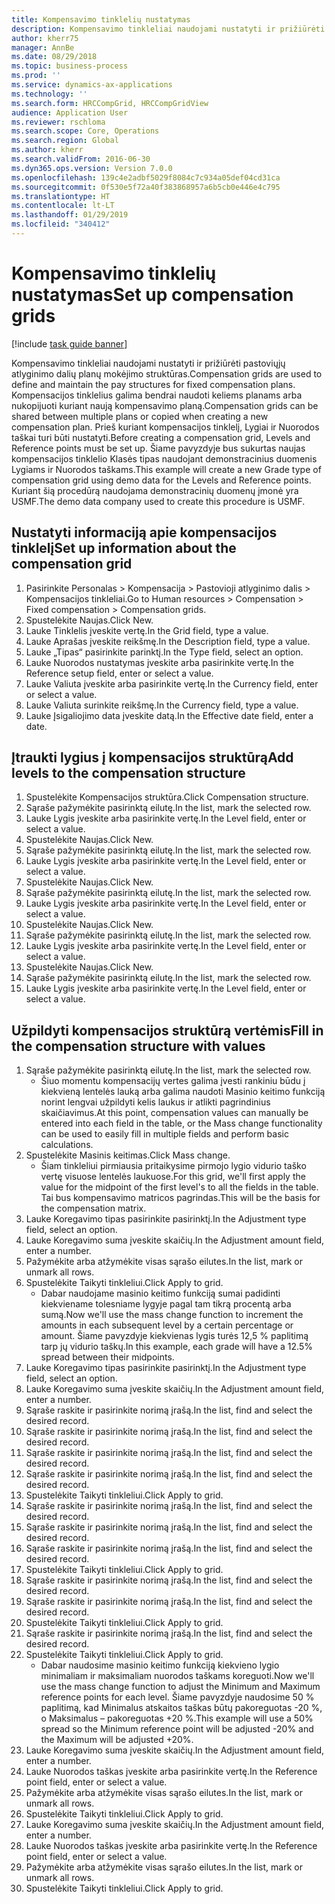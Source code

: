```yaml
---
title: Kompensavimo tinklelių nustatymas
description: Kompensavimo tinkleliai naudojami nustatyti ir prižiūrėti pastoviųjų atlyginimo dalių planų mokėjimo struktūras.
author: kherr75
manager: AnnBe
ms.date: 08/29/2018
ms.topic: business-process
ms.prod: ''
ms.service: dynamics-ax-applications
ms.technology: ''
ms.search.form: HRCCompGrid, HRCCompGridView
audience: Application User
ms.reviewer: rschloma
ms.search.scope: Core, Operations
ms.search.region: Global
ms.author: kherr
ms.search.validFrom: 2016-06-30
ms.dyn365.ops.version: Version 7.0.0
ms.openlocfilehash: 139c4e2adbf5029f8084c7c934a05def04cd31ca
ms.sourcegitcommit: 0f530e5f72a40f383868957a6b5cb0e446e4c795
ms.translationtype: HT
ms.contentlocale: lt-LT
ms.lasthandoff: 01/29/2019
ms.locfileid: "340412"
---
```

# <a name="set-up-compensation-grids"></a><span data-ttu-id="4f2c4-103">Kompensavimo tinklelių nustatymas</span><span class="sxs-lookup"><span data-stu-id="4f2c4-103">Set up compensation grids</span></span>

[!include [task guide banner](../../includes/task-guide-banner.md)]

<span data-ttu-id="4f2c4-104">Kompensavimo tinkleliai naudojami nustatyti ir prižiūrėti pastoviųjų atlyginimo dalių planų mokėjimo struktūras.</span><span class="sxs-lookup"><span data-stu-id="4f2c4-104">Compensation grids are used to define and maintain the pay structures for fixed compensation plans.</span></span> <span data-ttu-id="4f2c4-105">Kompensacijos tinklelius galima bendrai naudoti keliems planams arba nukopijuoti kuriant naują kompensavimo planą.</span><span class="sxs-lookup"><span data-stu-id="4f2c4-105">Compensation grids can be shared between multiple plans or copied when creating a new compensation plan.</span></span>  <span data-ttu-id="4f2c4-106">Prieš kuriant kompensacijos tinklelį, Lygiai ir Nuorodos taškai turi būti nustatyti.</span><span class="sxs-lookup"><span data-stu-id="4f2c4-106">Before creating a compensation grid, Levels and Reference points must be set up.</span></span> <span data-ttu-id="4f2c4-107">Šiame pavyzdyje bus sukurtas naujas kompensacijos tinklelio Klasės tipas naudojant demonstracinius duomenis Lygiams ir Nuorodos taškams.</span><span class="sxs-lookup"><span data-stu-id="4f2c4-107">This example will create a new Grade type of compensation grid using demo data for the Levels and Reference points.</span></span> <span data-ttu-id="4f2c4-108">Kuriant šią procedūrą naudojama demonstracinių duomenų įmonė yra USMF.</span><span class="sxs-lookup"><span data-stu-id="4f2c4-108">The demo data company used to create this procedure is USMF.</span></span>


## <a name="set-up-information-about-the-compensation-grid"></a><span data-ttu-id="4f2c4-109">Nustatyti informaciją apie kompensacijos tinklelį</span><span class="sxs-lookup"><span data-stu-id="4f2c4-109">Set up information about the compensation grid</span></span>
1. <span data-ttu-id="4f2c4-110">Pasirinkite Personalas > Kompensacija > Pastovioji atlyginimo dalis > Kompensacijos tinkleliai.</span><span class="sxs-lookup"><span data-stu-id="4f2c4-110">Go to Human resources > Compensation > Fixed compensation > Compensation grids.</span></span>
2. <span data-ttu-id="4f2c4-111">Spustelėkite Naujas.</span><span class="sxs-lookup"><span data-stu-id="4f2c4-111">Click New.</span></span>
3. <span data-ttu-id="4f2c4-112">Lauke Tinklelis įveskite vertę.</span><span class="sxs-lookup"><span data-stu-id="4f2c4-112">In the Grid field, type a value.</span></span>
4. <span data-ttu-id="4f2c4-113">Lauke Aprašas įveskite reikšmę.</span><span class="sxs-lookup"><span data-stu-id="4f2c4-113">In the Description field, type a value.</span></span>
5. <span data-ttu-id="4f2c4-114">Lauke „Tipas“ pasirinkite parinktį.</span><span class="sxs-lookup"><span data-stu-id="4f2c4-114">In the Type field, select an option.</span></span>
6. <span data-ttu-id="4f2c4-115">Lauke Nuorodos nustatymas įveskite arba pasirinkite vertę.</span><span class="sxs-lookup"><span data-stu-id="4f2c4-115">In the Reference setup field, enter or select a value.</span></span>
7. <span data-ttu-id="4f2c4-116">Lauke Valiuta įveskite arba pasirinkite vertę.</span><span class="sxs-lookup"><span data-stu-id="4f2c4-116">In the Currency field, enter or select a value.</span></span>
8. <span data-ttu-id="4f2c4-117">Lauke Valiuta surinkite reikšmę.</span><span class="sxs-lookup"><span data-stu-id="4f2c4-117">In the Currency field, type a value.</span></span>
9. <span data-ttu-id="4f2c4-118">Lauke Įsigaliojimo data įveskite datą.</span><span class="sxs-lookup"><span data-stu-id="4f2c4-118">In the Effective date field, enter a date.</span></span>

## <a name="add-levels-to-the-compensation-structure"></a><span data-ttu-id="4f2c4-119">Įtraukti lygius į kompensacijos struktūrą</span><span class="sxs-lookup"><span data-stu-id="4f2c4-119">Add levels to the compensation structure</span></span>
1. <span data-ttu-id="4f2c4-120">Spustelėkite Kompensacijos struktūra.</span><span class="sxs-lookup"><span data-stu-id="4f2c4-120">Click Compensation structure.</span></span>
2. <span data-ttu-id="4f2c4-121">Sąraše pažymėkite pasirinktą eilutę.</span><span class="sxs-lookup"><span data-stu-id="4f2c4-121">In the list, mark the selected row.</span></span>
3. <span data-ttu-id="4f2c4-122">Lauke Lygis įveskite arba pasirinkite vertę.</span><span class="sxs-lookup"><span data-stu-id="4f2c4-122">In the Level field, enter or select a value.</span></span>
4. <span data-ttu-id="4f2c4-123">Spustelėkite Naujas.</span><span class="sxs-lookup"><span data-stu-id="4f2c4-123">Click New.</span></span>
5. <span data-ttu-id="4f2c4-124">Sąraše pažymėkite pasirinktą eilutę.</span><span class="sxs-lookup"><span data-stu-id="4f2c4-124">In the list, mark the selected row.</span></span>
6. <span data-ttu-id="4f2c4-125">Lauke Lygis įveskite arba pasirinkite vertę.</span><span class="sxs-lookup"><span data-stu-id="4f2c4-125">In the Level field, enter or select a value.</span></span>
7. <span data-ttu-id="4f2c4-126">Spustelėkite Naujas.</span><span class="sxs-lookup"><span data-stu-id="4f2c4-126">Click New.</span></span>
8. <span data-ttu-id="4f2c4-127">Sąraše pažymėkite pasirinktą eilutę.</span><span class="sxs-lookup"><span data-stu-id="4f2c4-127">In the list, mark the selected row.</span></span>
9. <span data-ttu-id="4f2c4-128">Lauke Lygis įveskite arba pasirinkite vertę.</span><span class="sxs-lookup"><span data-stu-id="4f2c4-128">In the Level field, enter or select a value.</span></span>
10. <span data-ttu-id="4f2c4-129">Spustelėkite Naujas.</span><span class="sxs-lookup"><span data-stu-id="4f2c4-129">Click New.</span></span>
11. <span data-ttu-id="4f2c4-130">Sąraše pažymėkite pasirinktą eilutę.</span><span class="sxs-lookup"><span data-stu-id="4f2c4-130">In the list, mark the selected row.</span></span>
12. <span data-ttu-id="4f2c4-131">Lauke Lygis įveskite arba pasirinkite vertę.</span><span class="sxs-lookup"><span data-stu-id="4f2c4-131">In the Level field, enter or select a value.</span></span>
13. <span data-ttu-id="4f2c4-132">Spustelėkite Naujas.</span><span class="sxs-lookup"><span data-stu-id="4f2c4-132">Click New.</span></span>
14. <span data-ttu-id="4f2c4-133">Sąraše pažymėkite pasirinktą eilutę.</span><span class="sxs-lookup"><span data-stu-id="4f2c4-133">In the list, mark the selected row.</span></span>
15. <span data-ttu-id="4f2c4-134">Lauke Lygis įveskite arba pasirinkite vertę.</span><span class="sxs-lookup"><span data-stu-id="4f2c4-134">In the Level field, enter or select a value.</span></span>

## <a name="fill-in-the-compensation-structure-with-values"></a><span data-ttu-id="4f2c4-135">Užpildyti kompensacijos struktūrą vertėmis</span><span class="sxs-lookup"><span data-stu-id="4f2c4-135">Fill in the compensation structure with values</span></span>
1. <span data-ttu-id="4f2c4-136">Sąraše pažymėkite pasirinktą eilutę.</span><span class="sxs-lookup"><span data-stu-id="4f2c4-136">In the list, mark the selected row.</span></span>
    * <span data-ttu-id="4f2c4-137">Šiuo momentu kompensacijų vertes galima įvesti rankiniu būdu į kiekvieną lentelės lauką arba galima naudoti Masinio keitimo funkciją norint lengvai užpildyti kelis laukus ir atlikti pagrindinius skaičiavimus.</span><span class="sxs-lookup"><span data-stu-id="4f2c4-137">At this point, compensation values can manually be entered into each field in the table, or the Mass change functionality can be used to easily fill in multiple fields and perform basic calculations.</span></span>  
2. <span data-ttu-id="4f2c4-138">Spustelėkite Masinis keitimas.</span><span class="sxs-lookup"><span data-stu-id="4f2c4-138">Click Mass change.</span></span>
    * <span data-ttu-id="4f2c4-139">Šiam tinkleliui pirmiausia pritaikysime pirmojo lygio vidurio taško vertę visuose lentelės laukuose.</span><span class="sxs-lookup"><span data-stu-id="4f2c4-139">For this grid, we'll first apply the value for the midpoint of the first level's to all the fields in the table.</span></span> <span data-ttu-id="4f2c4-140">Tai bus kompensavimo matricos pagrindas.</span><span class="sxs-lookup"><span data-stu-id="4f2c4-140">This will be the basis for the compensation matrix.</span></span>  
3. <span data-ttu-id="4f2c4-141">Lauke Koregavimo tipas pasirinkite pasirinktį.</span><span class="sxs-lookup"><span data-stu-id="4f2c4-141">In the Adjustment type field, select an option.</span></span>
4. <span data-ttu-id="4f2c4-142">Lauke Koregavimo suma įveskite skaičių.</span><span class="sxs-lookup"><span data-stu-id="4f2c4-142">In the Adjustment amount field, enter a number.</span></span>
5. <span data-ttu-id="4f2c4-143">Pažymėkite arba atžymėkite visas sąrašo eilutes.</span><span class="sxs-lookup"><span data-stu-id="4f2c4-143">In the list, mark or unmark all rows.</span></span>
6. <span data-ttu-id="4f2c4-144">Spustelėkite Taikyti tinkleliui.</span><span class="sxs-lookup"><span data-stu-id="4f2c4-144">Click Apply to grid.</span></span>
    * <span data-ttu-id="4f2c4-145">Dabar naudojame masinio keitimo funkciją sumai padidinti kiekviename tolesniame lygyje pagal tam tikrą procentą arba sumą.</span><span class="sxs-lookup"><span data-stu-id="4f2c4-145">Now we'll use the mass change function to increment the amounts in each subsequent level by a certain percentage or amount.</span></span> <span data-ttu-id="4f2c4-146">Šiame pavyzdyje kiekvienas lygis turės 12,5 % paplitimą tarp jų vidurio taškų.</span><span class="sxs-lookup"><span data-stu-id="4f2c4-146">In this example, each grade will have a 12.5% spread between their midpoints.</span></span>  
7. <span data-ttu-id="4f2c4-147">Lauke Koregavimo tipas pasirinkite pasirinktį.</span><span class="sxs-lookup"><span data-stu-id="4f2c4-147">In the Adjustment type field, select an option.</span></span>
8. <span data-ttu-id="4f2c4-148">Lauke Koregavimo suma įveskite skaičių.</span><span class="sxs-lookup"><span data-stu-id="4f2c4-148">In the Adjustment amount field, enter a number.</span></span>
9. <span data-ttu-id="4f2c4-149">Sąraše raskite ir pasirinkite norimą įrašą.</span><span class="sxs-lookup"><span data-stu-id="4f2c4-149">In the list, find and select the desired record.</span></span>
10. <span data-ttu-id="4f2c4-150">Sąraše raskite ir pasirinkite norimą įrašą.</span><span class="sxs-lookup"><span data-stu-id="4f2c4-150">In the list, find and select the desired record.</span></span>
11. <span data-ttu-id="4f2c4-151">Sąraše raskite ir pasirinkite norimą įrašą.</span><span class="sxs-lookup"><span data-stu-id="4f2c4-151">In the list, find and select the desired record.</span></span>
12. <span data-ttu-id="4f2c4-152">Sąraše raskite ir pasirinkite norimą įrašą.</span><span class="sxs-lookup"><span data-stu-id="4f2c4-152">In the list, find and select the desired record.</span></span>
13. <span data-ttu-id="4f2c4-153">Spustelėkite Taikyti tinkleliui.</span><span class="sxs-lookup"><span data-stu-id="4f2c4-153">Click Apply to grid.</span></span>
14. <span data-ttu-id="4f2c4-154">Sąraše raskite ir pasirinkite norimą įrašą.</span><span class="sxs-lookup"><span data-stu-id="4f2c4-154">In the list, find and select the desired record.</span></span>
15. <span data-ttu-id="4f2c4-155">Sąraše raskite ir pasirinkite norimą įrašą.</span><span class="sxs-lookup"><span data-stu-id="4f2c4-155">In the list, find and select the desired record.</span></span>
16. <span data-ttu-id="4f2c4-156">Sąraše raskite ir pasirinkite norimą įrašą.</span><span class="sxs-lookup"><span data-stu-id="4f2c4-156">In the list, find and select the desired record.</span></span>
17. <span data-ttu-id="4f2c4-157">Spustelėkite Taikyti tinkleliui.</span><span class="sxs-lookup"><span data-stu-id="4f2c4-157">Click Apply to grid.</span></span>
18. <span data-ttu-id="4f2c4-158">Sąraše raskite ir pasirinkite norimą įrašą.</span><span class="sxs-lookup"><span data-stu-id="4f2c4-158">In the list, find and select the desired record.</span></span>
19. <span data-ttu-id="4f2c4-159">Sąraše raskite ir pasirinkite norimą įrašą.</span><span class="sxs-lookup"><span data-stu-id="4f2c4-159">In the list, find and select the desired record.</span></span>
20. <span data-ttu-id="4f2c4-160">Spustelėkite Taikyti tinkleliui.</span><span class="sxs-lookup"><span data-stu-id="4f2c4-160">Click Apply to grid.</span></span>
21. <span data-ttu-id="4f2c4-161">Sąraše raskite ir pasirinkite norimą įrašą.</span><span class="sxs-lookup"><span data-stu-id="4f2c4-161">In the list, find and select the desired record.</span></span>
22. <span data-ttu-id="4f2c4-162">Spustelėkite Taikyti tinkleliui.</span><span class="sxs-lookup"><span data-stu-id="4f2c4-162">Click Apply to grid.</span></span>
    * <span data-ttu-id="4f2c4-163">Dabar naudosime masinio keitimo funkciją kiekvieno lygio minimaliam ir maksimaliam nuorodos taškams koreguoti.</span><span class="sxs-lookup"><span data-stu-id="4f2c4-163">Now we'll use the mass change function to adjust the Minimum and Maximum reference points for each level.</span></span> <span data-ttu-id="4f2c4-164">Šiame pavyzdyje naudosime 50 % paplitimą, kad Minimalus atskaitos taškas būtų pakoreguotas -20 %, o Maksimalus – pakoreguotas +20 %.</span><span class="sxs-lookup"><span data-stu-id="4f2c4-164">This example will use a 50% spread so the Minimum reference point will be adjusted -20% and the Maximum will be adjusted +20%.</span></span>  
23. <span data-ttu-id="4f2c4-165">Lauke Koregavimo suma įveskite skaičių.</span><span class="sxs-lookup"><span data-stu-id="4f2c4-165">In the Adjustment amount field, enter a number.</span></span>
24. <span data-ttu-id="4f2c4-166">Lauke Nuorodos taškas įveskite arba pasirinkite vertę.</span><span class="sxs-lookup"><span data-stu-id="4f2c4-166">In the Reference point field, enter or select a value.</span></span>
25. <span data-ttu-id="4f2c4-167">Pažymėkite arba atžymėkite visas sąrašo eilutes.</span><span class="sxs-lookup"><span data-stu-id="4f2c4-167">In the list, mark or unmark all rows.</span></span>
26. <span data-ttu-id="4f2c4-168">Spustelėkite Taikyti tinkleliui.</span><span class="sxs-lookup"><span data-stu-id="4f2c4-168">Click Apply to grid.</span></span>
27. <span data-ttu-id="4f2c4-169">Lauke Koregavimo suma įveskite skaičių.</span><span class="sxs-lookup"><span data-stu-id="4f2c4-169">In the Adjustment amount field, enter a number.</span></span>
28. <span data-ttu-id="4f2c4-170">Lauke Nuorodos taškas įveskite arba pasirinkite vertę.</span><span class="sxs-lookup"><span data-stu-id="4f2c4-170">In the Reference point field, enter or select a value.</span></span>
29. <span data-ttu-id="4f2c4-171">Pažymėkite arba atžymėkite visas sąrašo eilutes.</span><span class="sxs-lookup"><span data-stu-id="4f2c4-171">In the list, mark or unmark all rows.</span></span>
30. <span data-ttu-id="4f2c4-172">Spustelėkite Taikyti tinkleliui.</span><span class="sxs-lookup"><span data-stu-id="4f2c4-172">Click Apply to grid.</span></span>

